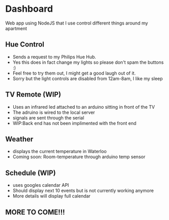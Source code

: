 # Dashboard
Web app using NodeJS that I use control different things around my apartment

## Hue Control
* Sends a request to my Philips Hue Hub.
* Yes this does in fact change my lights so please don't spam the buttons :)
* Feel free to try them out, I might get a good laugh out of it.
* Sorry but the light controls are disabled from 12am-8am, I like my sleep

## TV Remote (WIP)
* Uses an infrared led attached to an arduino sitting in front of the TV
* The adruino is wired to the local server
* signals are sent through the serial
* WIP:Back end has not been implimented with the front end

## Weather
* displays the current temperature in Waterloo
* Coming soon: Room-temperature through arduino temp sensor

## Schedule (WIP)
* uses googles calendar API
* Should display next 10 events but is not currently working anymore
* More details will display full calendar

## MORE TO COME!!!